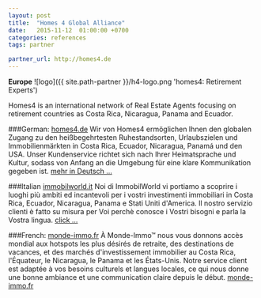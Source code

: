 ```yaml
---
layout: post
title:  "Homes 4 Global Alliance"
date:   2015-11-12  01:00:00 +0700
categories: references
tags: partner

partner_url: http://homes4.de
---
```

**Europe**
![logo]({{ site.path-partner }}/h4-logo.png 'homes4: Retirement Experts')

<!--more-->

Homes4 is an international network of Real Estate Agents focusing on retirement countries as Costa Rica, Nicaragua, Panama and Ecuador. 

###German: [homes4.de](http://homes4.de/)
Wir von Homes4 ermöglichen Ihnen den globalen Zugang zu den heißbegehrtesten Ruhestandsorten, Urlaubszielen und Immobilienmärkten in Costa Rica, Ecuador, Nicaragua, Panamá und den USA. Unser Kundenservice richtet sich nach Ihrer Heimatsprache und Kultur, sodass von Anfang an die Umgebung für eine klare Kommunikation gegeben ist. [mehr in Deutsch ...](http://homes4.de/)

###Italian [immobilworld.it](http://immobilworld.it/)
Noi di ImmobilWorld vi portiamo a scoprire i luoghi più ambiti ed incantevoli per i vostri investimenti immobiliari in Costa Rica, Ecuador, Nicaragua, Panama e Stati Uniti d'America. Il nostro servizio clienti è fatto su misura per Voi perchè conosce i Vostri bisogni e parla la Vostra lingua. [click ...](http://immobilworld.it/)

###French: [monde-immo.fr](http://monde-immo.fr/)
À Monde-Immo™ nous vous donnons accès mondial aux hotspots les plus désirés de retraite, des destinations de vacances, et des marchés d'investissement immobilier au Costa Rica, l'Équateur, le Nicaragua, le Panama et les États-Unis. Notre service client est adaptée à vos besoins culturels et langues locales, ce qui nous donne une bonne ambiance et une communication claire depuis le début.
[monde-immo.fr](http://monde-immo.fr/)